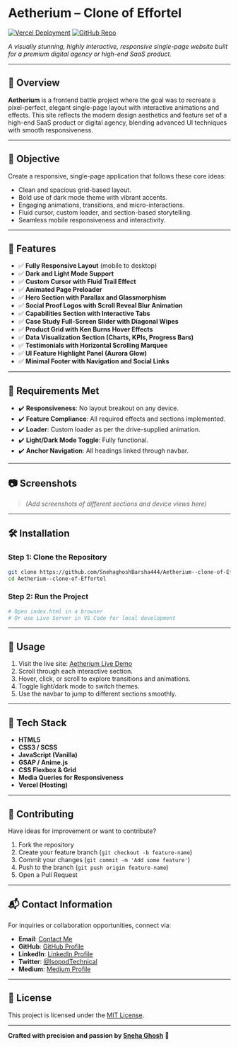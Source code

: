 # Aetherium – Clone of Effortel

[![Vercel Deployment](https://img.shields.io/badge/Deployed%20on-Vercel-blue.svg)](https://aetherium-clone-of-effortel.vercel.app/)
[![GitHub Repo](https://img.shields.io/badge/GitHub-Repository-blue?logo=github)](https://github.com/SnehaghoshBarsha444/Aetherium--clone-of-Effortel)

*A visually stunning, highly interactive, responsive single-page website built for a premium digital agency or high-end SaaS product.*

---

## 🚀 Overview

**Aetherium** is a frontend battle project where the goal was to recreate a pixel-perfect, elegant single-page layout with interactive animations and effects. This site reflects the modern design aesthetics and feature set of a high-end SaaS product or digital agency, blending advanced UI techniques with smooth responsiveness.

---

## 🎯 Objective

Create a responsive, single-page application that follows these core ideas:
- Clean and spacious grid-based layout.
- Bold use of dark mode theme with vibrant accents.
- Engaging animations, transitions, and micro-interactions.
- Fluid cursor, custom loader, and section-based storytelling.
- Seamless mobile responsiveness and interactivity.

---

## 🎨 Features

- ✅ **Fully Responsive Layout** (mobile to desktop)
- ✅ **Dark and Light Mode Support**
- ✅ **Custom Cursor with Fluid Trail Effect**
- ✅ **Animated Page Preloader**
- ✅ **Hero Section with Parallax and Glassmorphism**
- ✅ **Social Proof Logos with Scroll Reveal Blur Animation**
- ✅ **Capabilities Section with Interactive Tabs**
- ✅ **Case Study Full-Screen Slider with Diagonal Wipes**
- ✅ **Product Grid with Ken Burns Hover Effects**
- ✅ **Data Visualization Section (Charts, KPIs, Progress Bars)**
- ✅ **Testimonials with Horizontal Scrolling Marquee**
- ✅ **UI Feature Highlight Panel (Aurora Glow)**
- ✅ **Minimal Footer with Navigation and Social Links**

---

## 📌 Requirements Met

- ✔️ **Responsiveness**: No layout breakout on any device.
- ✔️ **Feature Compliance**: All required effects and sections implemented.
- ✔️ **Loader**: Custom loader as per the drive-supplied animation.
- ✔️ **Light/Dark Mode Toggle**: Fully functional.
- ✔️ **Anchor Navigation**: All headings linked through navbar.

---

## 📷 Screenshots

> *(Add screenshots of different sections and device views here)*

---

## 🛠 Installation

### Step 1: Clone the Repository

```bash
git clone https://github.com/SnehaghoshBarsha444/Aetherium--clone-of-Effortel.git
cd Aetherium--clone-of-Effortel
````

### Step 2: Run the Project

```bash
# Open index.html in a browser
# Or use Live Server in VS Code for local development
```

---

## 📖 Usage

1. Visit the live site: [Aetherium Live Demo](https://aetherium-clone-of-effortel.vercel.app/)
2. Scroll through each interactive section.
3. Hover, click, or scroll to explore transitions and animations.
4. Toggle light/dark mode to switch themes.
5. Use the navbar to jump to different sections smoothly.

---

## 🧩 Tech Stack

* **HTML5**
* **CSS3 / SCSS**
* **JavaScript (Vanilla)**
* **GSAP / Anime.js**
* **CSS Flexbox & Grid**
* **Media Queries for Responsiveness**
* **Vercel (Hosting)**

---

## 🤝 Contributing

Have ideas for improvement or want to contribute?

1. Fork the repository
2. Create your feature branch (`git checkout -b feature-name`)
3. Commit your changes (`git commit -m 'Add some feature'`)
4. Push to the branch (`git push origin feature-name`)
5. Open a Pull Request

---

## 📬 **Contact Information**  

For inquiries or collaboration opportunities, connect via: 
- **Email**: [Contact Me](mailto:miss.webdesigner0013@gmail.com)
- **GitHub**: [GitHub Profile](https://github.com/SnehaghoshBarsha444)
- **LinkedIn**: [LinkedIn Profile](https://www.linkedin.com/in/sneha-ghosh-technical-isopod075/)
- **Twitter**: [@IsopodTechnical](https://x.com/IsopodTechnical)  
- **Medium**: [Medium Profile](https://medium.com/@Technical_Isopod_075)

---

## 📄 License

This project is licensed under the [MIT License](LICENSE).

---

**Crafted with precision and passion by [Sneha Ghosh](https://snehaghosh-technical-isopod-portfolio.vercel.app/)** 🚀

